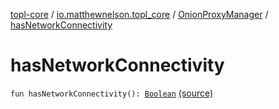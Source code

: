 [topl-core](../../index.md) / [io.matthewnelson.topl_core](../index.md) / [OnionProxyManager](index.md) / [hasNetworkConnectivity](./has-network-connectivity.md)

# hasNetworkConnectivity

`fun hasNetworkConnectivity(): `[`Boolean`](https://kotlinlang.org/api/latest/jvm/stdlib/kotlin/-boolean/index.html) [(source)](https://github.com/05nelsonm/TorOnionProxyLibrary-Android/blob/master/topl-core/src/main/java/io/matthewnelson/topl_core/OnionProxyManager.kt#L401)